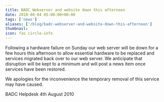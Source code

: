 ```yaml
---
title: BADC Webserver and website down this afternoon
date: 2010-08-04 05:00:00+00:00
tags: ['news']
aliases: ['/blog/badc-webserver-and-website-down-this-afternoon']
thumbnail: 
icon: fas circle-info
---
```



Following a hardware failure on Sunday our web server will be down for a few hours this afternoon to allow essential hardware to be replaced and services migrated back over to our web server. We anticipate that disruption will be kept to a minimum and will post a news item once services have been restored.


We apologies for the inconvenience the temporary removal of this service may have caused.



BADC Helpdesk
4th August 2010



